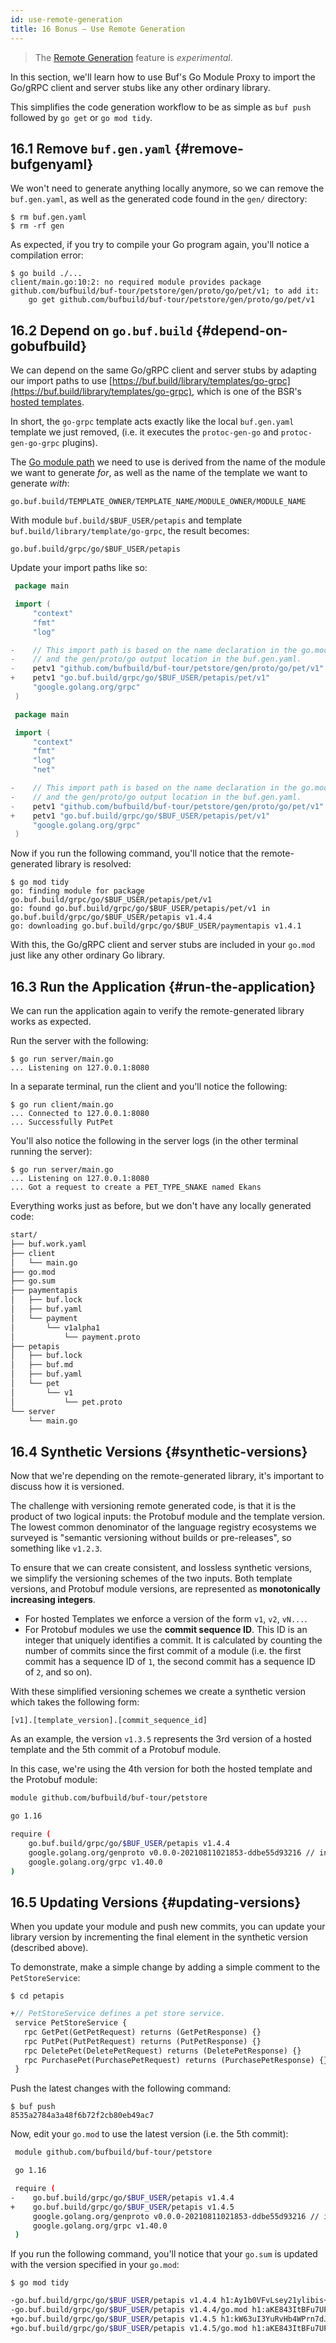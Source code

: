```yaml
---
id: use-remote-generation
title: 16 Bonus — Use Remote Generation
---
```


> The [Remote Generation](../bsr/remote-generation/overview.md) feature is
> *experimental*.

In this section, we'll learn how to use Buf's Go Module Proxy to import the
Go/gRPC client and server stubs like any other ordinary library.

This simplifies the code generation workflow to be as simple as `buf push`
followed by `go get` or `go mod tidy`.

## 16.1 Remove `buf.gen.yaml` {#remove-bufgenyaml}

We won't need to generate anything locally anymore, so we can remove the
`buf.gen.yaml`, as well as the generated code found in the `gen/` directory:

```terminal
$ rm buf.gen.yaml
$ rm -rf gen
```

As expected, if you try to compile your Go program again, you'll notice a compilation error:

```terminal
$ go build ./...
client/main.go:10:2: no required module provides package github.com/bufbuild/buf-tour/petstore/gen/proto/go/pet/v1; to add it:
	go get github.com/bufbuild/buf-tour/petstore/gen/proto/go/pet/v1
```

## 16.2 Depend on `go.buf.build` {#depend-on-gobufbuild}

We can depend on the same Go/gRPC client and server stubs by adapting our import paths
to use [https://buf.build/library/templates/go-grpc](https://buf.build/library/templates/go-grpc),
which is one of the BSR's [hosted templates](../bsr/remote-generation/overview.md#hosted-templates).

In short, the `go-grpc` template acts exactly like the local `buf.gen.yaml` template we just removed,
(i.e. it executes the `protoc-gen-go` and `protoc-gen-go-grpc` plugins).

The [Go module path](../bsr/remote-generation/overview.md#the-go-module-path) we need to use is derived
from the name of the module we want to generate *for*, as well as the name of the template we want to
generate *with*:

```
go.buf.build/TEMPLATE_OWNER/TEMPLATE_NAME/MODULE_OWNER/MODULE_NAME
```

With module `buf.build/$BUF_USER/petapis` and template `buf.build/library/template/go-grpc`, the result
becomes:

```
go.buf.build/grpc/go/$BUF_USER/petapis
```

Update your import paths like so:

```go title="client/main.go" {8-11}
 package main

 import (
     "context"
     "fmt"
     "log"

-    // This import path is based on the name declaration in the go.mod,
-    // and the gen/proto/go output location in the buf.gen.yaml.
-    petv1 "github.com/bufbuild/buf-tour/petstore/gen/proto/go/pet/v1"
+    petv1 "go.buf.build/grpc/go/$BUF_USER/petapis/pet/v1"
     "google.golang.org/grpc"
 )
```

```go title="server/main.go" {9-12}
 package main

 import (
     "context"
     "fmt"
     "log"
     "net"

-    // This import path is based on the name declaration in the go.mod,
-    // and the gen/proto/go output location in the buf.gen.yaml.
-    petv1 "github.com/bufbuild/buf-tour/petstore/gen/proto/go/pet/v1"
+    petv1 "go.buf.build/grpc/go/$BUF_USER/petapis/pet/v1"
     "google.golang.org/grpc"
 )
```

Now if you run the following command, you'll notice that the remote-generated library is resolved:

```terminal
$ go mod tidy
go: finding module for package go.buf.build/grpc/go/$BUF_USER/petapis/pet/v1
go: found go.buf.build/grpc/go/$BUF_USER/petapis/pet/v1 in go.buf.build/grpc/go/$BUF_USER/petapis v1.4.4
go: downloading go.buf.build/grpc/go/$BUF_USER/paymentapis v1.4.1
```

With this, the Go/gRPC client and server stubs are included in your `go.mod` just like
any other ordinary Go library.

## 16.3 Run the Application {#run-the-application}

We can run the application again to verify the remote-generated library works as expected.

Run the server with the following:

```terminal
$ go run server/main.go
... Listening on 127.0.0.1:8080
```

In a separate terminal, run the client and you'll notice the following:

```terminal
$ go run client/main.go
... Connected to 127.0.0.1:8080
... Successfully PutPet
```

You'll also notice the following in the server logs (in the other terminal running the server):

```terminal
$ go run server/main.go
... Listening on 127.0.0.1:8080
... Got a request to create a PET_TYPE_SNAKE named Ekans
```

Everything works just as before, but we don't have any locally generated code:

```sh
start/
├── buf.work.yaml
├── client
│   └── main.go
├── go.mod
├── go.sum
├── paymentapis
│   ├── buf.lock
│   ├── buf.yaml
│   └── payment
│       └── v1alpha1
│           └── payment.proto
├── petapis
│   ├── buf.lock
│   ├── buf.md
│   ├── buf.yaml
│   └── pet
│       └── v1
│           └── pet.proto
└── server
    └── main.go
```

## 16.4 Synthetic Versions {#synthetic-versions}

Now that we're depending on the remote-generated library, it's important to discuss how it is
versioned.

The challenge with versioning remote generated code, is that it is the product of two logical
inputs: the Protobuf module and the template version. The lowest common denominator of the language
registry ecosystems we surveyed is "semantic versioning without builds or pre-releases", so
something like `v1.2.3`.

To ensure that we can create consistent, and lossless synthetic versions, we simplify the
versioning schemes of the two inputs. Both template versions, and Protobuf module versions, are
represented as **monotonically increasing integers**.

  - For hosted Templates we enforce a version of the form `v1`, `v2`, `vN...`.
  - For Protobuf modules we use the **commit sequence ID**. This ID is an integer that uniquely
    identifies a commit. It is calculated by counting the number of commits since the first commit
    of a module (i.e. the first commit has a sequence ID of `1`, the second commit has a sequence ID
    of `2`, and so on).

With these simplified versioning schemes we create a synthetic version which takes the following form:

```
[v1].[template_version].[commit_sequence_id]
```

As an example, the version `v1.3.5` represents the 3rd version of a hosted template and the 5th commit
of a Protobuf module.

In this case, we're using the 4th version for both the hosted template and the Protobuf module:

```sh title="go.mod" {6}
module github.com/bufbuild/buf-tour/petstore

go 1.16

require (
	go.buf.build/grpc/go/$BUF_USER/petapis v1.4.4
	google.golang.org/genproto v0.0.0-20210811021853-ddbe55d93216 // indirect
	google.golang.org/grpc v1.40.0
)
```

## 16.5 Updating Versions {#updating-versions}

When you update your module and push new commits, you can update your library version by incrementing
the final element in the synthetic version (described above).

To demonstrate, make a simple change by adding a simple comment to the `PetStoreService`:

```terminal
$ cd petapis
```

```protobuf title="petapis/pet/v1/pet.proto" {1}
+// PetStoreService defines a pet store service.
 service PetStoreService {
   rpc GetPet(GetPetRequest) returns (GetPetResponse) {}
   rpc PutPet(PutPetRequest) returns (PutPetResponse) {}
   rpc DeletePet(DeletePetRequest) returns (DeletePetResponse) {}
   rpc PurchasePet(PurchasePetRequest) returns (PurchasePetResponse) {}
 }
```

Push the latest changes with the following command:

```terminal
$ buf push
8535a2784a3a48f6b72f2cb80eb49ac7
```

Now, edit your `go.mod` to use the latest version (i.e. the 5th commit):

```sh title="go.mod" {6-7}
 module github.com/bufbuild/buf-tour/petstore

 go 1.16

 require (
-    go.buf.build/grpc/go/$BUF_USER/petapis v1.4.4
+    go.buf.build/grpc/go/$BUF_USER/petapis v1.4.5
     google.golang.org/genproto v0.0.0-20210811021853-ddbe55d93216 // indirect
     google.golang.org/grpc v1.40.0
 )
```

If you run the following command, you'll notice that your `go.sum` is updated with
the version specified in your `go.mod`:

```terminal
$ go mod tidy
```

```sh title="go.sum" {1-4}
-go.buf.build/grpc/go/$BUF_USER/petapis v1.4.4 h1:Ay1b0VFvLsey21ylibis+lP8wBiDd5RUipDnQG6nCvY=
-go.buf.build/grpc/go/$BUF_USER/petapis v1.4.4/go.mod h1:aKE843ItBFu7UPuaxuUJvNpqC2hjVagPYiJ20n9dBJQ=
+go.buf.build/grpc/go/$BUF_USER/petapis v1.4.5 h1:kW63uI3YuRvHb4WPrn7dJQLUaMHuNE3x/912DpzwloE=
+go.buf.build/grpc/go/$BUF_USER/petapis v1.4.5/go.mod h1:aKE843ItBFu7UPuaxuUJvNpqC2hjVagPYiJ20n9dBJQ=
```
